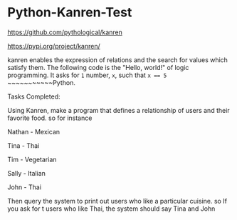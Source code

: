# Python-Kanren-Test
https://github.com/pythological/kanren 

https://pypi.org/project/kanren/

kanren enables the expression of relations and the search for values which satisfy them. The following code is the "Hello, world!" of logic programming. It asks for `1` number, `x`, such that `x == 5` ~~~~~~~~~~~Python.

Tasks Completed:

Using Kanren, make a program that defines a relationship of users and their favorite food. so for instance

 

Nathan - Mexican

Tina -  Thai

Tim - Vegetarian 

Sally - Italian

John - Thai

 

Then query the system to print out users who like a particular cuisine. so If you ask for t users who like Thai, the system should say Tina and John
